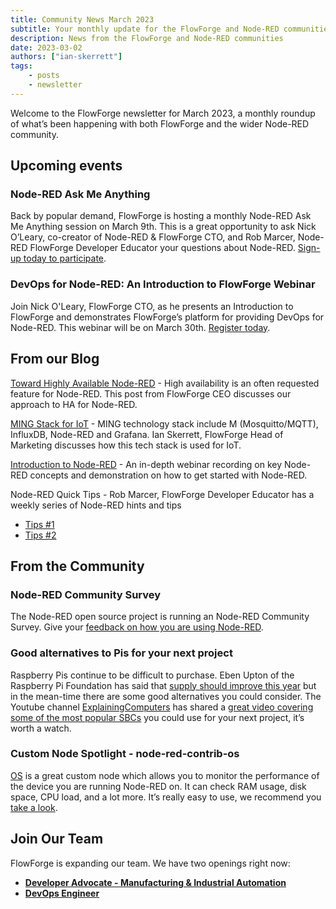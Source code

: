 ```yaml
---
title: Community News March 2023
subtitle: Your monthly update for the FlowForge and Node-RED communities
description: News from the FlowForge and Node-RED communities
date: 2023-03-02
authors: ["ian-skerrett"]
tags:
    - posts
    - newsletter
---
```


Welcome to the FlowForge newsletter for March 2023, a monthly roundup of what’s been happening with both FlowForge and the wider Node-RED community. 

<!--more-->

## Upcoming events

### Node-RED Ask Me Anything
Back by popular demand, FlowForge is hosting a monthly Node-RED Ask Me Anything session on March 9th. This is a great opportunity to ask Nick O’Leary, co-creator of Node-RED & FlowForge CTO, and Rob Marcer, Node-RED FlowForge Developer Educator your questions about Node-RED. [Sign-up today to participate](https://flowforge.com/ask-me-anything/ama-nodered/). 

### DevOps for Node-RED: An Introduction to FlowForge Webinar
Join Nick O'Leary, FlowForge CTO, as he presents an Introduction to FlowForge and demonstrates FlowForge’s platform for providing DevOps for Node-RED. This webinar will be on March 30th. [Register today](https://flowforge.com/webinars/2023/introduction-to-flowforge/).

## From our Blog
[Toward Highly Available Node-RED](https://flowforge.com/blog/2023/02/highly-available-node-red/) - High availability is an often requested feature for Node-RED. This post from FlowForge CEO discusses our approach to HA for Node-RED.

[MING Stack for IoT](https://flowforge.com/blog/2023/02/ming-blog/) - MING technology stack include M (Mosquitto/MQTT), InfluxDB, Node-RED and Grafana. Ian Skerrett, FlowForge Head of Marketing discusses how this tech stack is used for IoT.

[Introduction to Node-RED](https://www.youtube.com/watch?v=47EvfmJji-k) - An in-depth webinar recording on key Node-RED concepts and demonstration on how to get started with Node-RED.

Node-RED Quick Tips - Rob Marcer, FlowForge Developer Educator has a weekly series of Node-RED hints and tips
* [Tips #1](https://flowforge.com/blog/2023/02/3-quick-node-red-tips-1/)
* [Tips #2](https://flowforge.com/blog/2023/02/3-quick-node-red-tips-2/)

## From the Community

### Node-RED Community Survey
The Node-RED open source project is running an Node-RED Community Survey. Give your [feedback on how you are using Node-RED](https://nodered.org/blog/2023/02/23/community-survey).

### Good alternatives to Pis for your next project
Raspberry Pis continue to be difficult to purchase. Eben Upton of the Raspberry Pi Foundation has said that [supply should improve this year](https://www.raspberrypi.com/news/supply-chain-update-its-good-news/) but in the mean-time there are some good alternatives you could consider. The Youtube channel [ExplainingComputers](https://www.youtube.com/@ExplainingComputers) has shared a [great video covering some of the most popular SBCs](https://www.youtube.com/watch?v=k8clrUclPIs) you could use for your next project, it’s worth a watch.

### Custom Node Spotlight - node-red-contrib-os
[OS](https://flows.nodered.org/node/node-red-contrib-os) is a great custom node which allows you to monitor the performance of the device you are running Node-RED on. It can check RAM usage, disk space, CPU load, and a lot more. It’s really easy to use, we recommend you [take a look](https://flows.nodered.org/node/node-red-contrib-os).

## Join Our Team
FlowForge is expanding our team. We have two openings right now:

* **[Developer Advocate - Manufacturing & Industrial Automation](https://boards.greenhouse.io/flowforge/jobs/4798023004)**
* **[DevOps Engineer](https://boards.greenhouse.io/flowforge/jobs/4796271004)**

